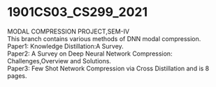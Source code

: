 # 1901CS03_CS299_2021
MODAL COMPRESSION PROJECT,SEM-IV  
This branch contains various methods of DNN modal compression.  
Paper1: Knowledge Distillation:A Survey.  
Paper2: A Survey on Deep Neural Network Compression: Challenges,Overview and Solutions.  
Paper3: Few Shot Network Compression via Cross Distillation and is 8 pages.

